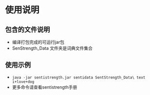 # 使用说明

## 包含的文件说明

- 编译打包完成的可运行jar包
- SenStrength_Data 文件夹是词典文件集合

## 使用示例

- `java -jar sentistrength.jar sentidata SentStrength_Data\ text i+love+dog`
- 更多命令请查看sentistrength手册